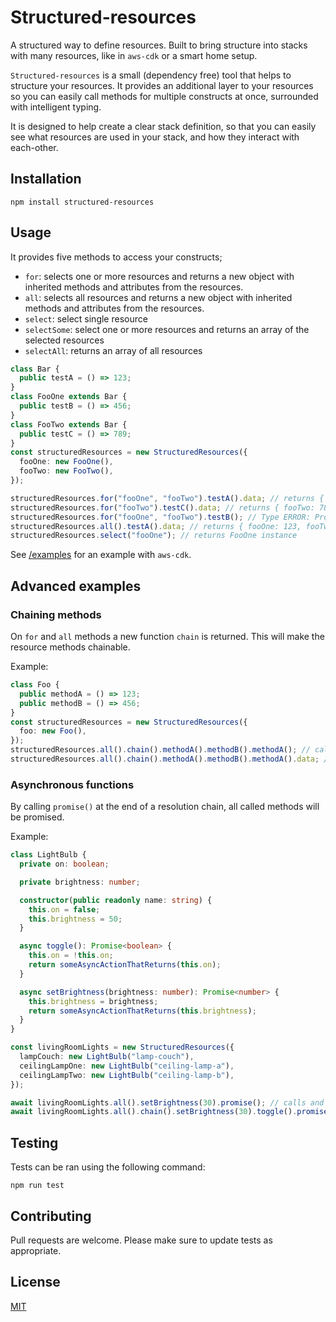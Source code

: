 # Structured-resources

A structured way to define resources. Built to bring structure into stacks with many resources, like in `aws-cdk` or a smart home setup.

`Structured-resources` is a small (dependency free) tool that helps to structure your resources. It provides an additional layer to your resources so you can easily call methods for multiple constructs at once, surrounded with intelligent typing.

It is designed to help create a clear stack definition, so that you can easily see what resources are used in your stack, and how they interact with each-other.

## Installation

```
npm install structured-resources
```

## Usage

It provides five methods to access your constructs;

- `for`: selects one or more resources and returns a new object with inherited methods and attributes from the resources.
- `all`: selects all resources and returns a new object with inherited methods and attributes from the resources.
- `select`: select single resource
- `selectSome`: select one or more resources and returns an array of the selected resources
- `selectAll`: returns an array of all resources

```typescript
class Bar {
  public testA = () => 123;
}
class FooOne extends Bar {
  public testB = () => 456;
}
class FooTwo extends Bar {
  public testC = () => 789;
}
const structuredResources = new StructuredResources({
  fooOne: new FooOne(),
  fooTwo: new FooTwo(),
});

structuredResources.for("fooOne", "fooTwo").testA().data; // returns { fooOne: 123, fooTwo: 123 }, both fooOne and fooTwo have method testA
structuredResources.for("fooTwo").testC().data; // returns { fooTwo: 789 }
structuredResources.for("fooOne", "fooTwo").testB(); // Type ERROR: Property 'testB' does not exist on type, fooTwo does not have method testB
structuredResources.all().testA().data; // returns { fooOne: 123, fooTwo: 123 }
structuredResources.select("fooOne"); // returns FooOne instance
```

See [/examples](https://github.com/software-bits/structured-resources/tree/main/examples) for an example with `aws-cdk`.

## Advanced examples

### Chaining methods

On `for` and `all` methods a new function `chain` is returned. This will make the resource methods chainable.

Example:

```typescript
class Foo {
  public methodA = () => 123;
  public methodB = () => 456;
}
const structuredResources = new StructuredResources({
  foo: new Foo(),
});
structuredResources.all().chain().methodA().methodB().methodA(); // calls methodA twice anc methodB once
structuredResources.all().chain().methodA().methodB().methodA().data; // calls methodA twice anc methodB once and returns { foo: [123, 456, 123] }
```

### Asynchronous functions

By calling `promise()` at the end of a resolution chain, all called methods will be promised.

Example:

```typescript
class LightBulb {
  private on: boolean;

  private brightness: number;

  constructor(public readonly name: string) {
    this.on = false;
    this.brightness = 50;
  }

  async toggle(): Promise<boolean> {
    this.on = !this.on;
    return someAsyncActionThatReturns(this.on);
  }

  async setBrightness(brightness: number): Promise<number> {
    this.brightness = brightness;
    return someAsyncActionThatReturns(this.brightness);
  }
}

const livingRoomLights = new StructuredResources({
  lampCouch: new LightBulb("lamp-couch"),
  ceilingLampOne: new LightBulb("ceiling-lamp-a"),
  ceilingLampTwo: new LightBulb("ceiling-lamp-b"),
});

await livingRoomLights.all().setBrightness(30).promise(); // calls and awaits setBrightness() for every light and returns { lampCouch: 30, ceilingLampOne: 30, ceilingLampTwo: 30 }
await livingRoomLights.all().chain().setBrightness(30).toggle().promise(); // calls and awaits setBrightness() and toggle() for every light and returns { lampCouch: [30, true], ceilingLampOne: [30, true], ceilingLampTwo: [30, true] }
```

## Testing

Tests can be ran using the following command:

```
npm run test
```

## Contributing

Pull requests are welcome. Please make sure to update tests as appropriate.

## License

[MIT](https://opensource.org/licenses/MIT)
